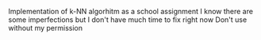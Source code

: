 Implementation of k-NN algorhitm as a school assignment
I know there are some imperfections but I don't have much time to fix right now
Don't use without my permission